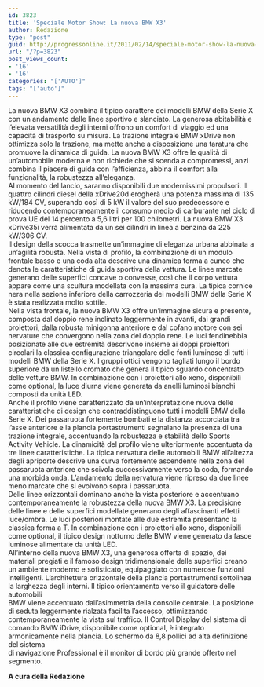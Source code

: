 ```yaml
---
id: 3823
title: 'Speciale Motor Show: La nuova BMW X3'
author: Redazione
type: "post"
guid: http://progressonline.it/2011/02/14/speciale-motor-show-la-nuova-bmw-x3/
url: "/?p=3823"
post_views_count:
- '16'
- '16'
categories: "['AUTO']"
tags: "['auto']"
---
```


La nuova BMW X3 combina il tipico carattere dei modelli BMW della Serie X con un andamento delle linee sportivo e slanciato. La generosa abitabilità e l’elevata versatilità degli interni offrono un comfort di viaggio ed una capacità di trasporto su misura. La trazione integrale BMW xDrive non ottimizza solo la trazione, ma mette anche a disposizione una taratura che promuove la dinamica di guida. La nuova BMW X3 offre le qualità di un’automobile moderna e non richiede che si scenda a compromessi, anzi combina il piacere di guida con l’efficienza, abbina il comfort alla funzionalità, la robustezza all’eleganza.  
Al momento del lancio, saranno disponibili due modernissimi propulsori. Il quattro cilindri diesel della xDrive20d erogherà una potenza massima di 135 kW/184 CV, superando così di 5 kW il valore del suo predecessore e riducendo contemporaneamente il consumo medio di carburante nel ciclo di prova UE del 14 percento a 5,6 litri per 100 chilometri. La nuova BMW X3 xDrive35i verrà alimentata da un sei cilindri in linea a benzina da 225 kW/306 CV.  
Il design della scocca trasmette un’immagine di eleganza urbana abbinata a un’agilità robusta. Nella vista di profilo, la combinazione di un modulo frontale basso e una coda alta descrive una dinamica forma a cuneo che denota le caratteristiche di guida sportiva della vettura. Le linee marcate generano delle superfici concave o convesse, così che il corpo vettura appare come una scultura modellata con la massima cura. La tipica cornice nera nella sezione inferiore della carrozzeria dei modelli BMW della Serie X è stata realizzata molto sottile.  
Nella vista frontale, la nuova BMW X3 offre un’immagine sicura e presente, composta dal doppio rene inclinato leggermente in avanti, dai grandi proiettori, dalla robusta minigonna anteriore e dal cofano motore con sei nervature che convergono nella zona del doppio rene. Le luci fendinebbia posizionate alle due estremità descrivono insieme ai doppi proiettori circolari la classica configurazione triangolare delle fonti luminose di tutti i modelli BMW della Serie X. I gruppi ottici vengono tagliati lungo il bordo superiore da un listello cromato che genera il tipico sguardo concentrato delle vetture BMW. In combinazione con i proiettori allo xeno, disponibili come optional, la luce diurna viene generata da anelli luminosi bianchi composti da unità LED.  
Anche il profilo viene caratterizzato da un’interpretazione nuova delle caratteristiche di design che contraddistinguono tutti i modelli BMW della Serie X. Dei passaruota fortemente bombati e la distanza accorciata tra l’asse anteriore e la plancia portastrumenti segnalano la presenza di una trazione integrale, accentuando la robustezza e stabilità dello Sports Activity Vehicle. La dinamicità del profilo viene ulteriormente accentuata da tre linee caratteristiche. La tipica nervatura delle automobili BMW all’altezza degli apriporte descrive una curva fortemente ascendente nella zona del passaruota anteriore che scivola successivamente verso la coda, formando una morbida onda. L’andamento della nervatura viene ripreso da due linee meno marcate che si evolvono sopra i passaruota.  
Delle linee orizzontali dominano anche la vista posteriore e accentuano contemporaneamente la robustezza della nuova BMW X3. La precisione delle linee e delle superfici modellate generano degli affascinanti effetti luce/ombra. Le luci posteriori montate alle due estremità presentano la classica forma a T. In combinazione con i proiettori allo xeno, disponibili come optional, il tipico design notturno delle BMW viene generato da fasce luminose alimentate da unità LED.  
All’interno della nuova BMW X3, una generosa offerta di spazio, dei materiali pregiati e il famoso design tridimensionale delle superfici creano un ambiente moderno e sofisticato, equipaggiato con numerose funzioni intelligenti. L’architettura orizzontale della plancia portastrumenti sottolinea la larghezza degli interni. Il tipico orientamento verso il guidatore delle automobili   
BMW viene accentuato dall’asimmetria della consolle centrale. La posizione   
di seduta leggermente rialzata facilita l’accesso, ottimizzando contemporaneamente la vista sul traffico. Il Control Display del sistema di comando BMW iDrive, disponibile come optional, è integrato armonicamente nella plancia. Lo schermo da 8,8 pollici ad alta definizione del sistema   
di navigazione Professional è il monitor di bordo più grande offerto nel segmento.

**A cura della Redazione**